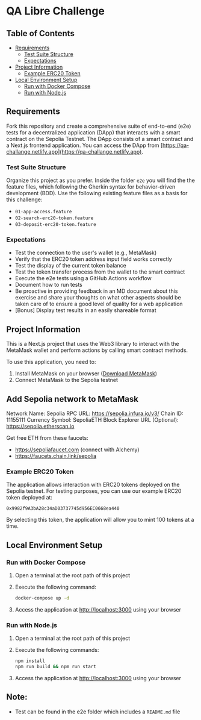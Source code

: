 # QA Libre Challenge

## Table of Contents

- [Requirements](#requirements)
  - [Test Suite Structure](#test-suite-structure)
  - [Expectations](#expectations)
- [Project Information](#project-information)
  - [Example ERC20 Token](#example-erc20-token)
- [Local Environment Setup](#local-environment-setup)
  - [Run with Docker Compose](#run-with-docker-compose)
  - [Run with Node.js](#run-with-nodejs)

## Requirements

Fork this repository and create a comprehensive suite of end-to-end (e2e) tests for a decentralized application (DApp) that interacts with a smart contract on the Sepolia Testnet. The DApp consists of a smart contract and a Next.js frontend application. You can access the DApp from [https://qa-challange.netlify.app](https://qa-challange.netlify.app).

### Test Suite Structure

Organize this project as you prefer. Inside the folder `e2e` you will find the the feature files, which following the Gherkin syntax for behavior-driven development (BDD). Use the following existing feature files as a basis for this challenge:

- `01-app-access.feature`
- `02-search-erc20-token.feature`
- `03-deposit-erc20-token.feature`

### Expectations

- Test the connection to the user's wallet (e.g., MetaMask)
- Verify that the ERC20 token address input field works correctly
- Test the display of the current token balance
- Test the token transfer process from the wallet to the smart contract
- Execute the e2e tests using a GitHub Actions workflow
- Document how to run tests
- Be proactive in providing feedback in an MD document about this exercise and share your thoughts on what other aspects should be taken care of to ensure a good level of quality for a web application
- [Bonus] Display test results in an easily shareable format

## Project Information

This is a Next.js project that uses the Web3 library to interact with the MetaMask wallet and perform actions by calling smart contract methods.

To use this application, you need to:

1. Install MetaMask on your browser ([Download MetaMask](https://metamask.io/download/))
2. Connect MetaMask to the Sepolia testnet

## Add Sepolia network to MetaMask

Network Name: Sepolia
RPC URL: https://sepolia.infura.io/v3/
Chain ID: 11155111
Currency Symbol: SepoliaETH
Block Explorer URL (Optional): https://sepolia.etherscan.io

Get free ETH from these faucets:

- https://sepoliafaucet.com (connect with Alchemy)
- https://faucets.chain.link/sepolia

### Example ERC20 Token

The application allows interaction with ERC20 tokens deployed on the Sepolia testnet. For testing purposes, you can use our example ERC20 token deployed at:

```text
0x9982f9A3bA28c34aD03737745d956EC0668ea440
```

By selecting this token, the application will allow you to mint 100 tokens at a time.

## Local Environment Setup

### Run with Docker Compose

1. Open a terminal at the root path of this project
2. Execute the following command:

   ```bash
   docker-compose up -d
   ```

3. Access the application at [http://localhost:3000](http://localhost:3000) using your browser

### Run with Node.js

1. Open a terminal at the root path of this project
2. Execute the following commands:

   ```bash
   npm install
   npm run build && npm run start
   ```

3. Access the application at [http://localhost:3000](http://localhost:3000) using your browser

## Note:
- Test can be found in the e2e folder which includes a `README.md` file